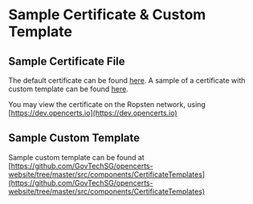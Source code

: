# Sample Certificate & Custom Template

## Sample Certificate File
The default certificate can be found [here](./files/DEFAULT_CERTIFICATE.opencert).
A sample of a certificate with custom template can be found [here](./files/NP_SAMPLE_PHARM.opencert).

You may view the certificate on the Ropsten network, using [https://dev.opencerts.io](https://dev.opencerts.io)

## Sample Custom Template
Sample custom template can be found at [https://github.com/GovTechSG/opencerts-website/tree/master/src/components/CertificateTemplates](https://github.com/GovTechSG/opencerts-website/tree/master/src/components/CertificateTemplates)

